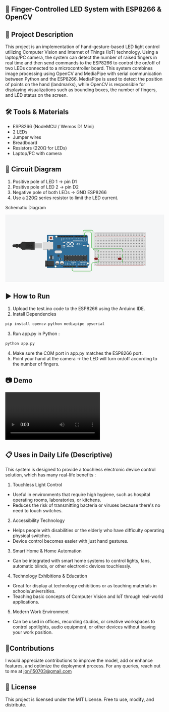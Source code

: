 ## 🤖 Finger-Controlled LED System with ESP8266 & OpenCV
## 📌 Project Description
This project is an implementation of hand-gesture-based LED light control utilizing Computer Vision and Internet of Things (IoT) technology.
Using a laptop/PC camera, the system can detect the number of raised fingers in real time and then send commands to the ESP8266 to control the on/off of two LEDs connected to a microcontroller board. This system combines image processing using OpenCV and MediaPipe with serial communication between Python and the ESP8266. MediaPipe is used to detect the position of points on the hand (landmarks), while OpenCV is responsible for displaying visualizations such as bounding boxes, the number of fingers, and LED status on the screen.

## 🛠️ Tools & Materials
- ESP8266 (NodeMCU / Wemos D1 Mini)
- 2 LEDs
- Jumper wires
- Breadboard
- Resistors (220Ω for LEDs)
- Laptop/PC with camera

## 🔌 Circuit Diagram
1. Positive pole of LED 1 → pin D1
2. Positive pole of LED 2 → pin D2
3. Negative pole of both LEDs → GND ESP8266
4. Use a 220Ω series resistor to limit the LED current.

Schematic Diagram

![Bar Plot](schematic.png)

## ▶️ How to Run
1. Upload the test.ino code to the ESP8266 using the Arduino IDE.
2. Install Dependencies
```bash
pip install opencv-python mediapipe pyserial
```
3. Run app.py in Python :
```bash
python app.py
```
4. Make sure the COM port in app.py matches the ESP8266 port.
5. Point your hand at the camera → the LED will turn on/off according to the number of fingers.

## 📷 Demo
![Bar Plot](result.mp4)

## 📋 Uses in Daily Life (Descriptive)

This system is designed to provide a touchless electronic device control solution, which has many real-life benefits :
1. Touchless Light Control
- Useful in environments that require high hygiene, such as hospital operating rooms, laboratories, or kitchens.
- Reduces the risk of transmitting bacteria or viruses because there's no need to touch switches.
2. Accessibility Technology
- Helps people with disabilities or the elderly who have difficulty operating physical switches.
- Device control becomes easier with just hand gestures.
3. Smart Home & Home Automation
- Can be integrated with smart home systems to control lights, fans, automatic blinds, or other electronic devices touchlessly.
4. Technology Exhibitions & Education
- Great for display at technology exhibitions or as teaching materials in schools/universities.
- Teaching basic concepts of Computer Vision and IoT through real-world applications.
5. Modern Work Environment
- Can be used in offices, recording studios, or creative workspaces to control spotlights, audio equipment, or other devices without leaving your work position.

## 🚩Contributions
I would appreciate contributions to improve the model, add or enhance features, and optimize the deployment process. For any queries, reach out to me at joni150703@gmail.com

## 📄 License
This project is licensed under the MIT License.
Free to use, modify, and distribute.
